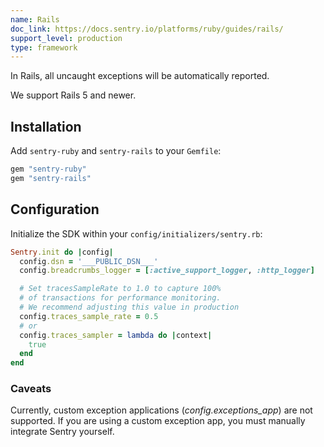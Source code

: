 ```yaml
---
name: Rails
doc_link: https://docs.sentry.io/platforms/ruby/guides/rails/
support_level: production
type: framework
---
```


In Rails, all uncaught exceptions will be automatically reported.

We support Rails 5 and newer.

## Installation

Add `sentry-ruby` and `sentry-rails` to your `Gemfile`:

```ruby
gem "sentry-ruby"
gem "sentry-rails"
```

## Configuration

Initialize the SDK within your `config/initializers/sentry.rb`:

```ruby
Sentry.init do |config|
  config.dsn = '___PUBLIC_DSN___'
  config.breadcrumbs_logger = [:active_support_logger, :http_logger]

  # Set tracesSampleRate to 1.0 to capture 100%
  # of transactions for performance monitoring.
  # We recommend adjusting this value in production
  config.traces_sample_rate = 0.5
  # or
  config.traces_sampler = lambda do |context|
    true
  end
end
```

### Caveats

Currently, custom exception applications (_config.exceptions_app_) are not supported. If you are using a custom exception app, you must manually integrate Sentry yourself.
